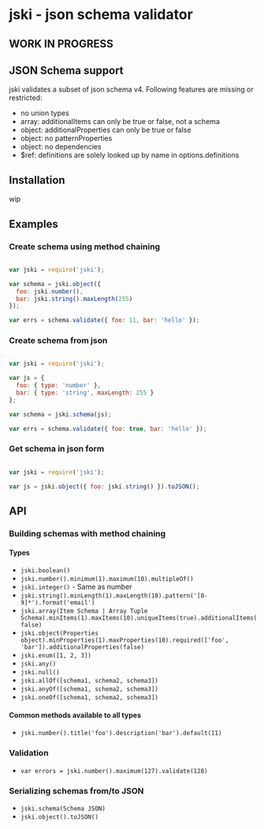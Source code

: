 jski - json schema validator
============================

## WORK IN PROGRESS

JSON Schema support
-------------------
jski validates a subset of json schema v4. Following features are missing or restricted:

* no union types
* array: additionalItems can only be true or false, not a schema
* object: additionalProperties can only be true or false
* object: no patternProperties
* object: no dependencies
* $ref: definitions are solely looked up by name in options.definitions


Installation
------------

wip


Examples
--------

### Create schema using method chaining

```javascript

var jski = require('jski');

var schema = jski.object({
  foo: jski.number(),
  bar: jski.string().maxLength(255)
});

var errs = schema.validate({ foo: 11, bar: 'hello' });

```

### Create schema from json

```javascript

var jski = require('jski');

var js = {
  foo: { type: 'number' },
  bar: { type: 'string', maxLength: 255 }
};

var schema = jski.schema(js);

var errs = schema.validate({ foo: true, bar: 'hello' });

```

### Get schema in json form

```javascript

var jski = require('jski');

var js = jski.object({ foo: jski.string() }).toJSON();

```

API
---

### Building schemas with method chaining

#### Types

* `jski.boolean()`
* `jski.number().minimum(1).maximum(10).multipleOf()`
* `jski.integer()` - Same as number
* `jski.string().minLength(1).maxLength(10).pattern('[0-9]*').format('email')`
* `jski.array(Item Schema | Array Tuple Schema).minItems(1).maxItems(10).uniqueItems(true).additionalItems(false)`
* `jski.object(Properties object).minProperties(1).maxProperties(10).required(['foo', 'bar']).additionalProperties(false)`
* `jski.enum([1, 2, 3])`
* `jski.any()`
* `jski.null()`
* `jski.allOf([schema1, schema2, schema3])`
* `jski.anyOf([schema1, schema2, schema3])`
* `jski.oneOf([schema1, schema2, schema3])`

#### Common methods available to all types

* `jski.number().title('foo').description('bar').default(11)`

### Validation

* `var errors = jski.number().maximum(127).validate(128)`

### Serializing schemas from/to JSON

* `jski.schema(Schema JSON)`
* `jski.object().toJSON()`